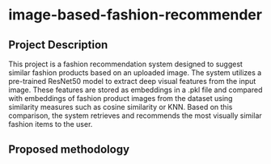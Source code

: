 # image-based-fashion-recommender

## Project Description
This project is a fashion recommendation system designed to suggest similar fashion products based on an uploaded image. The system utilizes a pre-trained ResNet50 model to extract deep visual features from the input image. These features are stored as embeddings in a .pkl file and compared with embeddings of fashion product images from the dataset using similarity measures such as cosine similarity or KNN. Based on this comparison, the system retrieves and recommends the most visually similar fashion items to the user.

## Proposed methodology
